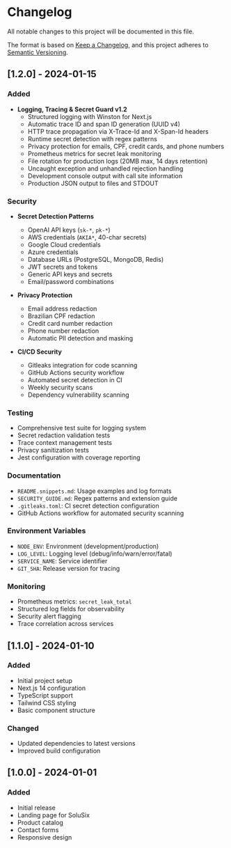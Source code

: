 # Changelog

All notable changes to this project will be documented in this file.

The format is based on [Keep a Changelog](https://keepachangelog.com/en/1.0.0/),
and this project adheres to [Semantic Versioning](https://semver.org/spec/v2.0.0.html).

## [1.2.0] - 2024-01-15

### Added

- **Logging, Tracing & Secret Guard v1.2**
  - Structured logging with Winston for Next.js
  - Automatic trace ID and span ID generation (UUID v4)
  - HTTP trace propagation via X-Trace-Id and X-Span-Id headers
  - Runtime secret detection with regex patterns
  - Privacy protection for emails, CPF, credit cards, and phone numbers
  - Prometheus metrics for secret leak monitoring
  - File rotation for production logs (20MB max, 14 days retention)
  - Uncaught exception and unhandled rejection handling
  - Development console output with call site information
  - Production JSON output to files and STDOUT

### Security

- **Secret Detection Patterns**
  - OpenAI API keys (`sk-*`, `pk-*`)
  - AWS credentials (`AKIA*`, 40-char secrets)
  - Google Cloud credentials
  - Azure credentials
  - Database URLs (PostgreSQL, MongoDB, Redis)
  - JWT secrets and tokens
  - Generic API keys and secrets
  - Email/password combinations

- **Privacy Protection**
  - Email address redaction
  - Brazilian CPF redaction
  - Credit card number redaction
  - Phone number redaction
  - Automatic PII detection and masking

- **CI/CD Security**
  - Gitleaks integration for code scanning
  - GitHub Actions security workflow
  - Automated secret detection in CI
  - Weekly security scans
  - Dependency vulnerability scanning

### Testing

- Comprehensive test suite for logging system
- Secret redaction validation tests
- Trace context management tests
- Privacy sanitization tests
- Jest configuration with coverage reporting

### Documentation

- `README.snippets.md`: Usage examples and log formats
- `SECURITY_GUIDE.md`: Regex patterns and extension guide
- `.gitleaks.toml`: CI secret detection configuration
- GitHub Actions workflow for automated security scanning

### Environment Variables

- `NODE_ENV`: Environment (development/production)
- `LOG_LEVEL`: Logging level (debug/info/warn/error/fatal)
- `SERVICE_NAME`: Service identifier
- `GIT_SHA`: Release version for tracing

### Monitoring

- Prometheus metrics: `secret_leak_total`
- Structured log fields for observability
- Security alert flagging
- Trace correlation across services

## [1.1.0] - 2024-01-10

### Added

- Initial project setup
- Next.js 14 configuration
- TypeScript support
- Tailwind CSS styling
- Basic component structure

### Changed

- Updated dependencies to latest versions
- Improved build configuration

## [1.0.0] - 2024-01-01

### Added

- Initial release
- Landing page for SoluSix
- Product catalog
- Contact forms
- Responsive design

